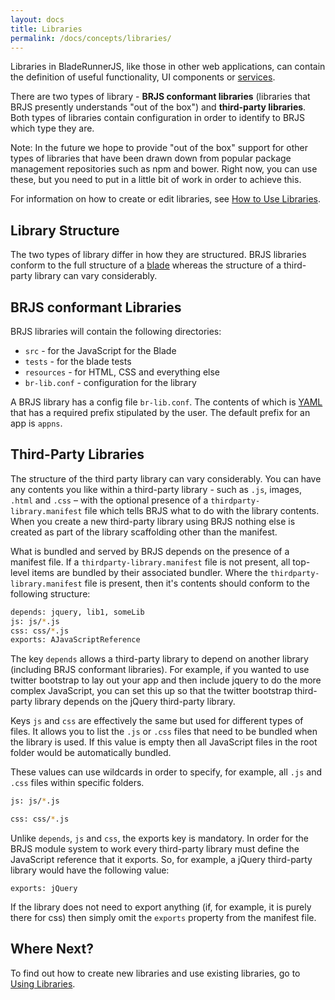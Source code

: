 ```yaml
---
layout: docs
title: Libraries
permalink: /docs/concepts/libraries/
---
```


Libraries in BladeRunnerJS, like those in other web applications, can contain the definition of useful functionality, UI components or [services](/docs/concepts/services/).

There are two types of library - **BRJS conformant libraries** (libraries that BRJS presently understands "out of the box") and **third-party libraries**. Both types of libraries contain configuration in order to identify to BRJS which type they are.

<div class="alert alert-info">
  <p>Note: In the future we hope to provide "out of the box" support for other types of libraries that have been drawn down from popular package management repositories such as npm and bower. Right now, you can use these, but you need to put in a little bit of work in order to achieve this.<p>
</div>

For information on how to create or edit libraries, see [How to Use Libraries](/docs/use/use_libraries/).

## Library Structure

The two types of library differ in how they are structured. BRJS libraries conform to the full structure of a [blade](/docs/concepts/blades/) whereas the structure of a third-party library can vary considerably.

## BRJS conformant Libraries

BRJS libraries will contain the following directories:

- `src` - for the JavaScript for the Blade
- `tests` - for the blade tests
- `resources` - for HTML, CSS and everything else
- `br-lib.conf` - configuration for the library

A BRJS library has a config file `br-lib.conf`. The contents of which is [YAML](http://en.wikipedia.org/wiki/YAML) that has a required prefix stipulated by the user. The default prefix for an app is `appns`.

## Third-Party Libraries

The structure of the third party library can vary considerably. You can have any contents you like within a third-party library - such as `.js`, images, `.html` and `.css` –  with the optional presence of a `thirdparty-library.manifest` file which tells BRJS what to do with the library contents. When you create a new third-party library using BRJS nothing else is created as part of the library scaffolding other than the manifest.

What is bundled and served by BRJS depends on the presence of a manifest file. If a `thirdparty-library.manifest` file is not present, all top-level items are bundled by their associated bundler. Where the `thirdparty-library.manifest` file is present, then it's contents should conform to the following structure:

```bash
depends: jquery, lib1, someLib
js: js/*.js
css: css/*.js
exports: AJavaScriptReference
```

The key `depends` allows a third-party library to depend on another library (including BRJS conformant libraries). For example, if you wanted to use twitter bootstrap to lay out your app and then include jquery to do the more complex JavaScript, you can set this up so that the twitter bootstrap third-party library depends on the jQuery third-party library.

Keys `js` and `css` are effectively the same but used for different types of files. It allows you to list the `.js` or `.css` files that need to be bundled when the library is used. If this value is empty then all JavaScript files in the root folder would be automatically bundled.

These values can use wildcards in order to specify, for example, all `.js` and `.css` files within specific folders.

```bash
js: js/*.js

css: css/*.js
```

Unlike `depends`, `js` and `css`, the exports key is mandatory. In order for the BRJS module system to work every third-party library must define the JavaScript reference that it exports. So, for example, a jQuery third-party library would have the following value:

```
exports: jQuery
```

If the library does not need to export anything (if, for example, it is purely there for css) then simply omit the `exports` property from the manifest file.

## Where Next?

To find out how to create new libraries and use existing libraries, go to [Using Libraries](/docs/use/user_libraries/).
